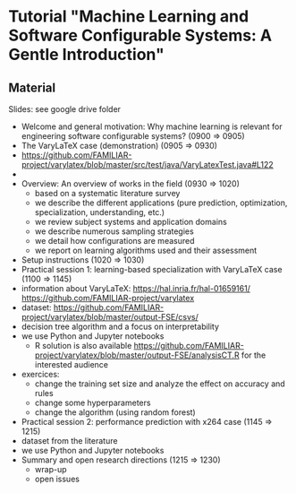 # Tutorial "Machine Learning and Software Configurable Systems: A Gentle Introduction" 

## Material 

Slides: see google drive folder 

 * Welcome and general motivation: Why machine learning is relevant for engineering software configurable systems? (0900 => 0905)
 * The VaryLaTeX case (demonstration) (0905 => 0930)
  * https://github.com/FAMILIAR-project/varylatex/blob/master/src/test/java/VaryLatexTest.java#L122
  * 
 * Overview: An overview of works in the field (0930 => 1020)
   * based on a systematic literature survey
   * we describe the different applications (pure prediction, optimization, specialization, understanding, etc.)
   * we review subject systems and application domains 
   * we describe numerous sampling strategies 
   * we detail how configurations are measured 
   * we report on learning algorithms used and their assessment 
 * Setup instructions (1020 => 1030)
 * Practical session 1: learning-based specialization with VaryLaTeX case (1100 => 1145)
  * information about VaryLaTeX: https://hal.inria.fr/hal-01659161/ https://github.com/FAMILIAR-project/varylatex
  * dataset: https://github.com/FAMILIAR-project/varylatex/blob/master/output-FSE/csvs/
  * decision tree algorithm and a focus on interpretability 
  * we use Python and Jupyter notebooks 
    * R solution is also available https://github.com/FAMILIAR-project/varylatex/blob/master/output-FSE/analysisCT.R for the interested 
    audience 
  * exercices:
    * change the training set size and analyze the effect on accuracy and rules
    * change some hyperparameters
    * change the algorithm (using random forest)
 * Practical session 2: performance prediction with x264 case (1145 => 1215)
  * dataset from the literature  
  * we use Python and Jupyter notebooks 
 * Summary and open research directions (1215 => 1230)
   * wrap-up 
   * open issues 


